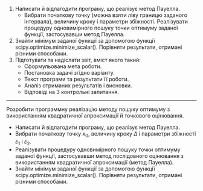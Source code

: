 1. Написати й відлагодити програму, що реалізує метод Пауелла.
   - Вибрати початкову точку (можна взяти ліву границю заданого інтервала), величину кроку і параметри збіжності. Реалізувати процедуру одновимірного пошуку точки оптимуму заданої функції, застосувавши метод Пауелла.
2. Знайти мінімум заданої функції за допомогою функції scipy.optimize.minimize_scalar(). Порівняти результати, отримані різними способами.
3. Підготувати та надіслати звіт, вміст якого такий:
   - Сформульована мета роботи.
   - Постановка задачі згідно варіанту.
   - Текст програми та результати її роботи.
   - Аналіз отриманих результатів і висновки.
   - Відповіді на 3 контрольні запитання.

---

Розробити программну реалізацію методу пошуку оптимуму з використанням квадратичної апроксимації й точкового оцінювання.

- Написати й відлагодити програму, що реалізує метод Пауелла.
- Вибрати початкову точку $x_0$, величину кроку $\Delta$ і параметри збіжності $\varepsilon_1$ і $\varepsilon_2$.
- Реалізувати процедуру одновимірного пошуку точки оптимуму заданої функції, застосувавши метод послідовного оцінювання з використанням квадратичної апроксимації (метод Пауелла).
- Знайти мінімум заданої функції за допомогою функції scipy.optimize.minimize_scalar(). Порівняти результати, отримані різними способами.
